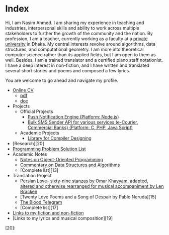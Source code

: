 # Index

Hi, I am Nasim Ahmed. I am sharing my experience in teaching and industries, interpersonal skills and ability to work across multiple stakeholders to further the growth of the community and the nation. By profession, I am a teacher, currently working as a faculty at a [private university][1] in Dhaka. My central interests revolve around algorithms, data structures, and computational geometry. I am more into theoretical computer science rather than its applied fields, but I am open to them as well. Besides, I am a trained translator and a certified piano staff notationist. I have a deep interest in non-fiction, and I have written and translated several short stories and poems and composed a few lyrics.  

You are welcome to go ahead and navigate my profile.

*	[Online CV][2]
	* [pdf][3]
	* [doc][4]
*  	Projects
	*  Official Projects
      	*  [Push Notification Engine (Platform: Node.js)][5]
      	*  [Bulk SMS Sender API for various services (e-Courier, Commercial Banks) (Platform: C, PHP, Java Script)][6]
  	*  Academic Projects
      	*  [Library for Compiler Designing][7]
*  	[Research][20]
*  	[Programming Problem Solution List][2]
*  	Academic Notes
  	*  [Notes on Object-Oriented Programming][11]
  	*  [Commentary on Data Structures and Algorithms][12]
  	*  [Complete list][13]
*  	Translation Project
  	*  [Persian Love- sixty-nine stanzas by Omar Khayyam, adapted, altered and otherwise rearranged for musical accompaniment by Len Bracken][14]
  	*  [Twenty Love Poems and a Song of Despair by Pablo Neruda][15]
  	*  [The Blood Telegram][16]
  	*  [Complete list][17]
*  	[Links to my fiction and non-fiction][18]
*  	[Links to my lyrics and musical composition][19]

[1]:	https://uttarauniversity.edu.bd/
[3]:	https://github.com/NA-Shuvo/job/blob/main/CVs/CV_Academia_pdf.pdf
[4]:	https://github.com/NA-Shuvo/job/blob/main/CVs/CV_Academia.docx
[5]:	https://github.com/NA-Shuvo/push_notification_engine/blob/main/README.md
[7]:	https://github.com/NA-Shuvo/CD_testing
[11]:	https://github.com/NA-Shuvo/OOP/blob/main/OOP.md
[2]:	https://github.com/NA-Shuvo/accepted/blob/main/README.md	
[6]:
[8]:
[9]:
[10]:
[12]:
[13]:
[14]:
[15]:
[16]:
[17]:
[18]:
[19]:
[20]:
